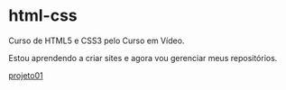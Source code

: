 # html-css
 Curso de HTML5 e CSS3 pelo Curso em Vídeo.

Estou aprendendo a criar sites e agora vou gerenciar meus
repositórios.

<a href="https://nonamedy.github.io/html-css/desafios/modulo02/d010/index2.html">projeto01</a>